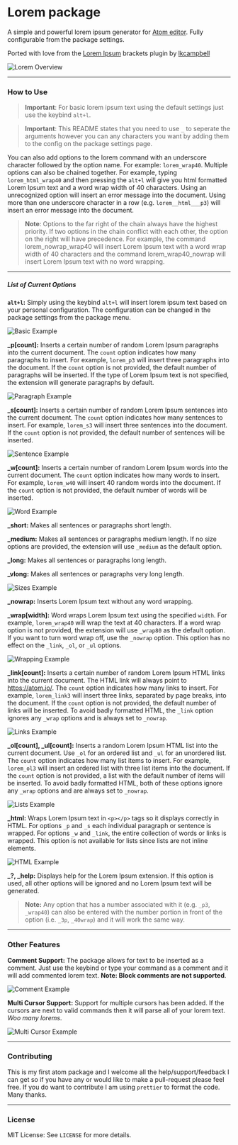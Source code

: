 # Lorem package

A simple and powerful lorem ipsum generator for [Atom editor][atom]. Fully configurable from the package settings.

Ported with love from the [Lorem Ipsum][git-repo:brackets-lorem-ipsum] brackets plugin by [lkcampbell][git:lkcampbell]

![Lorem Overview](https://github.com/shillingp/atom-lorem/blob/master/resources/images/lorem-overview.gif?raw=true)

---

### How to Use

> **Important**: For basic lorem ipsum text using the default settings just use the keybind `alt+l`.

> **Important**: This README states that you need to use `_` to seperate the arguments however you can any characters you want by adding them to the config on the package settings page.

You can also add options to the lorem command with an underscore character followed by the option name. For example: `lorem_wrap40`. Multiple options can also be chained together. For example, typing `lorem_html_wrap40` and then pressing the `alt+l` will give you html formatted Lorem Ipsum text and a word wrap width of 40 characters. Using an unrecognized option will insert an error message into the document. Using more than one underscore character in a row (e.g. `lorem__html___p3`) will insert an error message into the document.

> **Note**: Options to the far right of the chain always have the highest priority. If two options in the chain conflict with each other, the option on the right will have precedence. For example, the command lorem_nowrap_wrap40 will insert Lorem Ipsum text with a word wrap width of 40 characters and the command lorem_wrap40_nowrap will insert Lorem Ipsum text with no word wrapping.

---

##### List of Current Options

**`alt+l`:** Simply using the keybind `alt+l` will insert lorem ipsum text based on your personal configuration. The configuration can be changed in the package settings from the package menu.

![Basic Example](https://github.com/shillingp/atom-lorem/blob/master/resources/images/lorem-basic.gif?raw=true)

**\_p[count]:** Inserts a certain number of random Lorem Ipsum paragraphs into the current document. The `count` option indicates how many paragraphs to insert. For example, `lorem_p3` will insert three paragraphs into the document. If the `count` option is not provided, the default number of paragraphs will be inserted. If the type of Lorem Ipsum text is not specified, the extension will generate paragraphs by default.

![Paragraph Example](https://github.com/shillingp/atom-lorem/blob/master/resources/images/lorem-p.gif?raw=true)

**\_s[count]:** Inserts a certain number of random Lorem Ipsum sentences into the current document. The `count` option indicates how many sentences to insert. For example, `lorem_s3` will insert three sentences into the document. If the `count` option is not provided, the default number of sentences will be inserted.

![Sentence Example](https://github.com/shillingp/atom-lorem/blob/master/resources/images/lorem-s.gif?raw=true)

**\_w[count]:** Inserts a certain number of random Lorem Ipsum words into the current document. The `count` option indicates how many words to insert. For example, `lorem_w40` will insert 40 random words into the document. If the `count` option is not provided, the default number of words will be inserted.

![Word Example](https://github.com/shillingp/atom-lorem/blob/master/resources/images/lorem-w.gif?raw=true)

**\_short:** Makes all sentences or paragraphs short length.

**\_medium:** Makes all sentences or paragraphs medium length. If no size options are provided, the extension will use `_medium` as the default option.

**\_long:** Makes all sentences or paragraphs long length.

**\_vlong:** Makes all sentences or paragraphs very long length.

![Sizes Example](https://github.com/shillingp/atom-lorem/blob/master/resources/images/lorem-sizes.gif?raw=true)

**\_nowrap:** Inserts Lorem Ipsum text without any word wrapping.

**\_wrap[width]:** Word wraps Lorem Ipsum text using the specified `width`. For example, `lorem_wrap40` will wrap the text at 40 characters. If a word wrap option is not provided, the extension will use `_wrap80` as the default option. If you want to turn word wrap off, use the `_nowrap` option. This option has no effect on the `_link`, `_ol`, or `_ul` options.

![Wrapping Example](https://github.com/shillingp/atom-lorem/blob/master/resources/images/lorem-wraps.gif?raw=true)

**\_link[count]:** Inserts a certain number of random Lorem Ipsum HTML links into the current document. The HTML link will always point to https://atom.io/. The `count` option indicates how many links to insert. For example, `lorem_link3` will insert three links, separated by page breaks, into the document. If the `count` option is not provided, the default number of links will be inserted. To avoid badly formatted HTML, the `_link` option ignores any `_wrap` options and is always set to `_nowrap`.

![Links Example](https://github.com/shillingp/atom-lorem/blob/master/resources/images/lorem-links.gif?raw=true)

**\_ol[count], \_ul[count]:** Inserts a random Lorem Ipsum HTML list into the current document. Use `_ol` for an ordered list and `_ul` for an unordered list. The `count` option indicates how many list items to insert. For example, `lorem_ol3` will insert an ordered list with three list items into the document. If the `count` option is not provided, a list with the default number of items will be inserted. To avoid badly formatted HTML, both of these options ignore any `_wrap` options and are always set to `_nowrap`.

![Lists Example](https://github.com/shillingp/atom-lorem/blob/master/resources/images/lorem-lists.gif?raw=true)

**\_html:** Wraps Lorem Ipsum text in `<p></p>` tags so it displays correctly in HTML. For options `_p` and `_s` each individual paragraph or sentence is wrapped. For options `_w` and `_link`, the entire collection of words or links is wrapped. This option is not available for lists since lists
are not inline elements.

![HTML Example](https://github.com/shillingp/atom-lorem/blob/master/resources/images/lorem-html.gif?raw=true)

**\_?, \_help:** Displays help for the Lorem Ipsum extension. If this option is used, all other options will be ignored and no Lorem Ipsum text will be generated.

> **Note:** Any option that has a number associated with it (e.g. `_p3`, `_wrap40`)
> can also be entered with the number portion in front of the option
> (i.e. `_3p`, `_40wrap`) and it will work the same way.

---

### Other Features

**Comment Support:** The package allows for text to be inserted as a comment. Just use the keybind or type your command as a comment and it will add commented lorem text. **Note: Block comments are not supported**.

![Comment Example](https://github.com/shillingp/atom-lorem/blob/master/resources/images/lorem-comments.gif?raw=true)

**Multi Cursor Support:** Support for multiple cursors has been added. If the cursors are next to valid commands then it will parse all of your lorem text. _Woo many lorems_.

![Multi Cursor Example](https://github.com/shillingp/atom-lorem/blob/master/resources/images/lorem-multi.gif?raw=true)

---

### Contributing

This is my first atom package and I welcome all the help/support/feedback I can get so if you have any or would like to make a pull-request please feel free. If you do want to contribute I am using `prettier` to format the code. Many thanks.

---

### License

MIT License: See `LICENSE` for more details.

[atom]: https://atom.io
[git:lkcampbell]: https://github.com/lkcampbell
[git-repo:brackets-lorem-ipsum]: https://github.com/lkcampbell/brackets-lorem-ipsum
